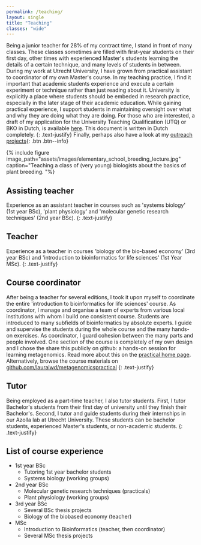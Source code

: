 ```yaml
---
permalink: /teaching/
layout: single
title: "Teaching"
classes: "wide"
---
```


Being a junior teacher for 28% of my contract time, I stand in front of many classes.
These classes sometimes are filled with first-year students on their first day, other times with experienced Master's students learning the details of a certain technique, and many levels of students in between.
During my work at Utrecht University, I have grown from practical assistant to coordinator of my own Master's course.
In my teaching practice, I find it important that academic students experience and execute a certain experiment or technique rather than just reading about it.
University is explicitly a place where students should be embeded in research practice, especially in the later stage of their academic education.
While gaining practical experience, I support students in maintaining oversight over what and why they are doing what they are doing.
For those who are interested, a draft of my application for the University Teaching Qualification (UTQ) or BKO in Dutch, is available [here](/teaching/BKO/).
This document is written in Dutch completely.
{: .text-justify}
Finally, perhaps also have a look at my [outreach projects](/outreach/){: .btn .btn--info}

{% include figure image_path="assets/images/elementary_school_breeding_lecture.jpg" caption="Teaching a class of (very young) biologists about the basics of plant breeding. "%}


## Assisting teacher
Experience as an assistant teacher in courses such as 'systems biology' (1st year BSc), 'plant physiology' and 'molecular genetic research techniques' (2nd year BSc).
{: .text-justify}

## Teacher
Experience as a teacher in courses 'biology of the bio-based economy' (3rd year BSc) and 'introduction to bioinformatics for life sciences' (1st Year MSc).
{: .text-justify}

## Course coordinator
After being a teacher for several editions, I took it upon myself to coordinate the entire 'introduction to bioinformatics for life sciences' course. 
As coordinator, I manage and organise a team of experts from various local institutions with whom I build one consistent course. 
Students are introduced to many subfields of bioinformatics by absolute experts. 
I guide and supervise the students during the whole course and the many hands-on exercises. 
As coordinator, I guard cohesion between the many parts and people involved.
One section of the course is completely of my own design and I chose the share this publicly on github: a hands-on session for learning metagenomics.
Read more about this on the [practical home page](https://www.lauradijkhuizen.com/metagenomicspractical). 
Alternatively, browse the course materials on [github.com/lauralwd/metagenomicspractical](https://www.github.com/lauralwd/metagenomicspractical)
{: .text-justify}

## Tutor
Being employed as a part-time teacher, I also tutor students. 
First, I tutor Bachelor's students from their first day of university until they finish their Bachelor's. 
Second, I tutor and guide students during their internships in our Azolla lab at Utrecht University. 
These students can be bachelor students, experienced Master's students, or non-academic students.
{: .text-justify}

## List of course experience
 - 1st year BSc
   - Tutoring 1st year bachelor students
   - Systems biology (working groups)
 - 2nd year BSc
   - Molecular genetic research techniques (practicals)
   - Plant physiology (working groups)
 - 3rd year BSc
   - Several BSc thesis projects
   - Biology of the biobased economy (teacher)
 - MSc
   - Introduction to Bioinformatics (teacher, then coordinator)
   - Several MSc thesis projects 

